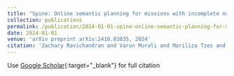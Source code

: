 ```yaml
---
title: "Spine: Online semantic planning for missions with incomplete natural language specifications in unstructured environments"
collection: publications
permalink: /publication/2024-01-01-spine-online-semantic-planning-for-missions-with-incomplete-natural-language-specifications-in-unstructured-environments
date: 2024-01-01
venue: 'arXiv preprint arXiv:2410.03035, 2024'
citation: 'Zachary Ravichandran and Varun Murali and Mariliza Tzes and George J Pappas and Vijay Kumar &quot;Spine: Online semantic planning for missions with incomplete natural language specifications in unstructured environments.&quot; arXiv preprint arXiv:2410.03035, 2024, 2024.'
---
```

Use [Google Scholar](https://scholar.google.com/scholar?q=spine+online+semantic+planning+for+missions+with+incomplete+natural+language+specifications+in+unstructured+environments){:target="_blank"} for full citation